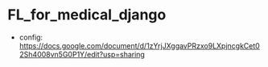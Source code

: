 # FL_for_medical_django

- config: https://docs.google.com/document/d/1zYrjJXggavPRzxo9LXpjncgkCet02Sh4008vn5G0P1Y/edit?usp=sharing